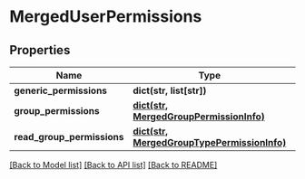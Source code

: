 # MergedUserPermissions

## Properties
Name | Type | Description | Notes
------------ | ------------- | ------------- | -------------
**generic_permissions** | **dict(str, list[str])** |  | [optional] 
**group_permissions** | [**dict(str, MergedGroupPermissionInfo)**](MergedGroupPermissionInfo.md) |  | [optional] 
**read_group_permissions** | [**dict(str, MergedGroupTypePermissionInfo)**](MergedGroupTypePermissionInfo.md) |  | [optional] 

[[Back to Model list]](../README.md#documentation-for-models) [[Back to API list]](../README.md#documentation-for-api-endpoints) [[Back to README]](../README.md)

